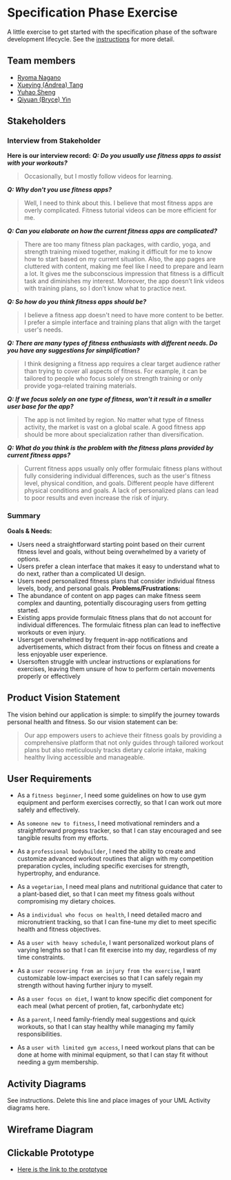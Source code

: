 # Specification Phase Exercise

A little exercise to get started with the specification phase of the software development lifecycle. See the [instructions](instructions.md) for more detail.

## Team members

- [Ryoma Nagano](https://github.com/RYOMA-NAGANO)
- [Xueying (Andrea) Tang](https://github.com/AndreaTang123)
- [Yuhao Sheng](https://github.com/imyhalex)
- [Qiyuan (Bryce) Yin](https://github.com/Bryccce)

## Stakeholders

### Interview from Stakeholder

**Here is our interview record:**
**_Q: Do you usually use fitness apps to assist with your workouts?_**

> Occasionally, but I mostly follow videos for learning.

**_Q: Why don't you use fitness apps?_**

> Well, I need to think about this. I believe that most fitness apps are overly complicated. Fitness tutorial videos can be more efficient for me.

**_Q: Can you elaborate on how the current fitness apps are complicated?_**

> There are too many fitness plan packages, with cardio, yoga, and strength training mixed together, making it difficult for me to know how to start based on my current situation. Also, the app pages are cluttered with content, making me feel like I need to prepare and learn a lot. It gives me the subconscious impression that fitness is a difficult task and diminishes my interest. Moreover, the app doesn’t link videos with training plans, so I don’t know what to practice next.

**_Q: So how do you think fitness apps should be?_**

> I believe a fitness app doesn't need to have more content to be better. I prefer a simple interface and training plans that align with the target user's needs.

**_Q: There are many types of fitness enthusiasts with different needs. Do you have any suggestions for simplification?_**

> I think designing a fitness app requires a clear target audience rather than trying to cover all aspects of fitness. For example, it can be tailored to people who focus solely on strength training or only provide yoga-related training materials.

**_Q: If we focus solely on one type of fitness, won't it result in a smaller user base for the app?_**

> The app is not limited by region. No matter what type of fitness activity, the market is vast on a global scale. A good fitness app should be more about specialization rather than diversification.

**_Q: What do you think is the problem with the fitness plans provided by current fitness apps?_**

> Current fitness apps usually only offer formulaic fitness plans without fully considering individual differences, such as the user's fitness level, physical condition, and goals. Different people have different physical conditions and goals. A lack of personalized plans can lead to poor results and even increase the risk of injury.

### Summary

**Goals & Needs:**

- Users need a straightforward starting point based on their current fitness level and goals, without being overwhelmed by a variety of options.
- Users prefer a clean interface that makes it easy to understand what to do next, rather than a complicated UI design.
- Users need personalized fitness plans that consider individual fitness levels, body, and personal goals.
  **Problems/Frustrations:**
- The abundance of content on app pages can make fitness seem complex and daunting, potentially discouraging users from getting started.
- Existing apps provide formulaic fitness plans that do not account for individual differences. The formulaic fitness plan can lead to ineffective workouts or even injury.
- Usersget overwhelmed by frequent in-app notifications and advertisements, which distract from their focus on fitness and create a less enjoyable user experience.
- Usersoften struggle with unclear instructions or explanations for exercises,
  leaving them unsure of how to perform certain movements properly or effectively

## Product Vision Statement

The vision behind our application is simple: to simplify the journey towards personal health and fitness. So our vision statement can be:

> Our app empowers users to achieve their fitness goals by providing a comprehensive platform that not only guides through tailored workout plans but also meticulously tracks dietary calorie intake, making healthy living accessible and manageable.

## User Requirements

- As a `fitness beginner`, I need some guidelines on how to use gym equipment and perform exercises correctly, so that I can work out more safely and effectively.

- As `someone new to fitness`, I need motivational reminders and a straightforward progress tracker, so that I can stay encouraged and see tangible results from my efforts.

- As a `professional bodybuilder`, I need the ability to create and customize advanced workout routines that align with my competition preparation cycles, including specific exercises for strength, hypertrophy, and endurance.

- As a `vegetarian`, I need meal plans and nutritional guidance that cater to a plant-based diet, so that I can meet my fitness goals without compromising my dietary choices.

- As a `individual who focus on health`, I need detailed macro and micronutrient tracking, so that I can fine-tune my diet to meet specific health and fitness objectives.

- As a `user with heavy schedule`, I want personalized workout plans of varying lengths so that I can fit exercise into my day, regardless of my time constraints.

- As a `user recovering from an injury from the exercise`, I want customizable low-impact exercises so that I can safely regain my strength without having further injury to myself.

- As a `user focus on diet`, I want to know specific diet component for each meal (what percent of protien, fat, carbonhydate etc)

- As a `parent`, I need family-friendly meal suggestions and quick workouts, so that I can stay healthy while managing my family responsibilities.

- As a `user with limited gym access`, I need workout plans that can be done at home with minimal equipment, so that I can stay fit without needing a gym membership.

## Activity Diagrams

See instructions. Delete this line and place images of your UML Activity diagrams here.

## Wireframe Diagram


## Clickable Prototype
- [Here is the link to the protptype](https://www.figma.com/proto/UrXb8BgK272Jw8eC97xC8s/train%2Fdiet-app?node-id=61-356&node-type=canvas&t=OKuWdYlx1Qr4guga-1&scaling=scale-down&content-scaling=fixed&page-id=0%3A1&starting-point-node-id=2%3A58)
